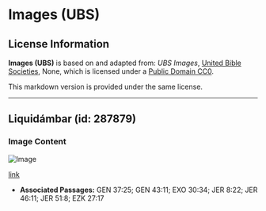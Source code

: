 # Images (UBS)

## License Information

**Images (UBS)** is based on and adapted from: _UBS Images_, [United Bible Societies](https://unitedbiblesocieties.org/), None, which is licensed under a [Public Domain CC0](https://creativecommons.org/public-domain/cc0/).

This markdown version is provided under the same license.



--------------------------------

## Liquidámbar (id: 287879)

### Image Content

![Image](https://cdn.aquifer.bible/aquifer-content/resources/Media/WEB-0597_liquidambar.jpg)

[link](https://cdn.aquifer.bible/aquifer-content/resources/Media/WEB-0597_liquidambar.jpg)

* **Associated Passages:** GEN 37:25; GEN 43:11; EXO 30:34; JER 8:22; JER 46:11; JER 51:8; EZK 27:17

